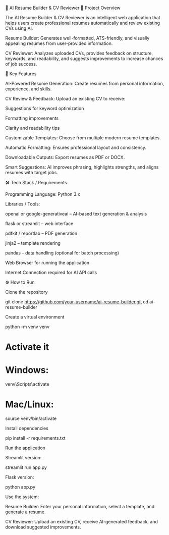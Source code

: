 🤖 AI Resume Builder & CV Reviewer
📌 Project Overview

The AI Resume Builder & CV Reviewer is an intelligent web application that helps users create professional resumes automatically and review existing CVs using AI.

Resume Builder: Generates well-formatted, ATS-friendly, and visually appealing resumes from user-provided information.

CV Reviewer: Analyzes uploaded CVs, provides feedback on structure, keywords, and readability, and suggests improvements to increase chances of job success.

🚀 Key Features

AI-Powered Resume Generation: Create resumes from personal information, experience, and skills.

CV Review & Feedback: Upload an existing CV to receive:

Suggestions for keyword optimization

Formatting improvements

Clarity and readability tips

Customizable Templates: Choose from multiple modern resume templates.

Automatic Formatting: Ensures professional layout and consistency.

Downloadable Outputs: Export resumes as PDF or DOCX.

Smart Suggestions: AI improves phrasing, highlights strengths, and aligns resumes with target jobs.

🛠️ Tech Stack / Requirements

Programming Language: Python 3.x

Libraries / Tools:

openai or google-generativeai – AI-based text generation & analysis

flask or streamlit – web interface

pdfkit / reportlab – PDF generation

jinja2 – template rendering

pandas – data handling (optional for batch processing)

Web Browser for running the application

Internet Connection required for AI API calls

⚙️ How to Run

Clone the repository

git clone https://github.com/your-username/ai-resume-builder.git
cd ai-resume-builder


Create a virtual environment

python -m venv venv
# Activate it
# Windows:
venv\Scripts\activate
# Mac/Linux:
source venv/bin/activate


Install dependencies

pip install -r requirements.txt


Run the application

Streamlit version:

streamlit run app.py


Flask version:

python app.py


Use the system:

Resume Builder: Enter your personal information, select a template, and generate a resume.

CV Reviewer: Upload an existing CV, receive AI-generated feedback, and download suggested improvements.

